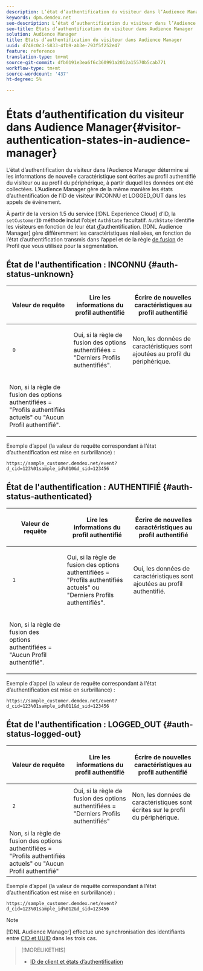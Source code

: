 ```yaml
---
description: L’état d’authentification du visiteur dans l’Audience Manager détermine si les informations de nouvelle caractéristique sont écrites au profil authentifié du visiteur ou au profil du périphérique, à partir duquel les données ont été collectées. L’Audience Manager gère de la même manière les états d’authentification de l’ID de visiteur INCONNU et LOGGED_OUT dans les appels de événement.
keywords: dpm.demdex.net
seo-description: L’état d’authentification du visiteur dans l’Audience Manager détermine si les informations de nouvelle caractéristique sont écrites au profil authentifié du visiteur ou au profil du périphérique, à partir duquel les données ont été collectées. L’Audience Manager gère de la même manière les états d’authentification de l’ID de visiteur INCONNU et LOGGED_OUT dans les appels de événement.
seo-title: États d’authentification du visiteur dans Audience Manager
solution: Audience Manager
title: États d’authentification du visiteur dans Audience Manager
uuid: d748c0c3-5833-4fb9-ab3e-793f5f252e47
feature: reference
translation-type: tm+mt
source-git-commit: dfb0191e3ea6f6c360991a2012a15570b5cab771
workflow-type: tm+mt
source-wordcount: '437'
ht-degree: 5%

---
```



# États d’authentification du visiteur dans Audience Manager{#visitor-authentication-states-in-audience-manager}

L’état d’authentification du visiteur dans l’Audience Manager détermine si les informations de nouvelle caractéristique sont écrites au profil authentifié du visiteur ou au profil du périphérique, à partir duquel les données ont été collectées. L’Audience Manager gère de la même manière les états d’authentification de l’ID de visiteur INCONNU et LOGGED_OUT dans les appels de événement.

À partir de la version 1.5 du service [!DNL Experience Cloud] d’ID, la `setCustomerID` méthode inclut l’objet `AuthState` facultatif. `AuthState` identifie les visiteurs en fonction de leur état [d’](https://docs.adobe.com/content/help/en/id-service/using/reference/authenticated-state.html)authentification. [!DNL Audience Manager] gère différemment les caractéristiques réalisées, en fonction de l’état d’authentification transmis dans l’appel et de la règle [de fusion](../features/profile-merge-rules/merge-rules-dashboard.md) de Profil que vous utilisez pour la segmentation.

## État de l&#39;authentification : INCONNU {#auth-status-unknown}

<table id="table_E1EA51533FAE4BBFB338D6F6116BC1F9"> 
 <thead> 
  <tr> 
   <th colname="col1" class="entry"> <p>Valeur de requête </p> </th> 
   <th colname="col2" class="entry"> <p> <b>Lire</b> les informations du profil authentifié </p> </th> 
   <th colname="col3" class="entry"> <p> <b>Écrire</b> de nouvelles caractéristiques au profil authentifié </p> </th> 
  </tr> 
 </thead>
 <tbody> 
  <tr> 
   <td colname="col1" morerows="1"> <p> <code> 0 </code> </p> </td> 
   <td colname="col2"> <p>Oui, si la règle de fusion des options authentifiées = "Derniers Profils authentifiés". </p> </td> 
   <td colname="col3" morerows="1"> <p>Non, les données de caractéristiques sont ajoutées au profil du périphérique. </p> </td> 
  </tr> 
  <tr> 
   <td colname="col2"> <p>Non, si la règle de fusion des options authentifiées = "Profils authentifiés actuels" ou "Aucun Profil authentifié". </p> </td> 
  </tr> 
 </tbody> 
</table>

Exemple d’appel (la valeur de requête correspondant à l’état d’authentification est mise en surbrillance) :

`https://sample_customer.demdex.net/event?d_cid=123%01sample_id%010&d_sid=123456`

## État de l&#39;authentification : AUTHENTIFIÉ {#auth-status-authenticated}

<table id="table_956ABF96024744308F7773E1F96482B7"> 
 <thead> 
  <tr> 
   <th colname="col1" class="entry"> <p>Valeur de requête </p> </th> 
   <th colname="col2" class="entry"> <p> <b>Lire</b> les informations du profil authentifié </p> </th> 
   <th colname="col3" class="entry"> <p> <b>Écrire</b> de nouvelles caractéristiques au profil authentifié </p> </th> 
  </tr> 
 </thead>
 <tbody> 
  <tr> 
   <td colname="col1" morerows="1"> <p> <code> 1 </code> </p> </td> 
   <td colname="col2"> <p>Oui, si la règle de fusion des options authentifiées = "Profils authentifiés actuels" ou "Derniers Profils authentifiés". </p> </td> 
   <td colname="col3" morerows="1"> <p>Oui, les données de caractéristiques sont ajoutées au profil authentifié. </p> </td> 
  </tr> 
  <tr> 
   <td colname="col2"> <p>Non, si la règle de fusion des options authentifiées = "Aucun Profil authentifié". </p> </td> 
  </tr> 
 </tbody> 
</table>

Exemple d’appel (la valeur de requête correspondant à l’état d’authentification est mise en surbrillance) :

`https://sample_customer.demdex.net/event?d_cid=123%01sample_id%011&d_sid=123456`

## État de l&#39;authentification : LOGGED_OUT {#auth-status-logged-out}

<table id="table_783F0CBB0431482AA49F41468FA65B19"> 
 <thead> 
  <tr> 
   <th colname="col1" class="entry"> <p>Valeur de requête </p> </th> 
   <th colname="col2" class="entry"> <p> <b>Lire</b> les informations du profil authentifié </p> </th> 
   <th colname="col3" class="entry"> <p> <b>Écrire</b> de nouvelles caractéristiques au profil authentifié </p> </th> 
  </tr> 
 </thead>
 <tbody> 
  <tr> 
   <td colname="col1" morerows="1"> <p> <code> 2 </code> </p> </td> 
   <td colname="col2"> Oui, si la règle de fusion des options authentifiées = "Derniers Profils authentifiés" </td> 
   <td colname="col3" morerows="1"> <p>Non, les données de caractéristiques sont écrites sur le profil du périphérique. </p> </td> 
  </tr> 
  <tr> 
   <td colname="col2"> Non, si la règle de fusion des options authentifiées = "Profils authentifiés actuels" ou "Aucun Profil authentifié" </td> 
  </tr> 
 </tbody> 
</table>

Exemple d’appel (la valeur de requête correspondant à l’état d’authentification est mise en surbrillance) :

`https://sample_customer.demdex.net/event?d_cid=123%01sample_id%012&d_sid=123456`

>[!NOTE]
>
>[!DNL Audience Manager] effectue une synchronisation des identifiants entre [CID et UUID](../reference/ids-in-aam.md) dans les trois cas.

>[!MORELIKETHIS]
>
>* [ID de client et états d’authentification](https://docs.adobe.com/content/help/en/id-service/using/reference/authenticated-state.html)

